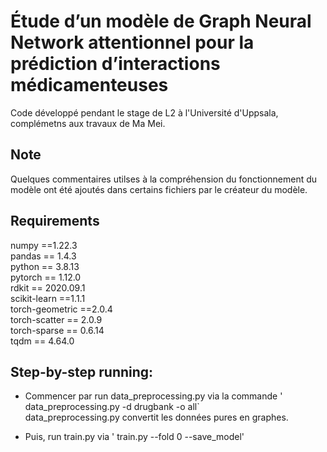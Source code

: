 # Étude d’un modèle de Graph Neural Network attentionnel pour la prédiction d’interactions médicamenteuses
Code développé pendant le stage de L2 à l'Université d'Uppsala, complémetns aux travaux de Ma Mei.
## Note
Quelques commentaires utilses à la compréhension du fonctionnement du modèle ont été ajoutés dans certains fichiers par le créateur du modèle.
## Requirements  
numpy ==1.22.3          
pandas  == 1.4.3           
python  == 3.8.13             
pytorch   == 1.12.0           
rdkit   == 2020.09.1     
scikit-learn  ==1.1.1                   
torch-geometric ==2.0.4                   
torch-scatter == 2.0.9                  
torch-sparse == 0.6.14                 
tqdm  ==   4.64.0  
## Step-by-step running:  

- Commencer par run data_preprocessing.py via la commande  ' data_preprocessing.py -d drugbank -o all`  
  data_preprocessing.py convertit les données pures en graphes.

- Puis, run train.py via ' train.py --fold 0 --save_model' 
